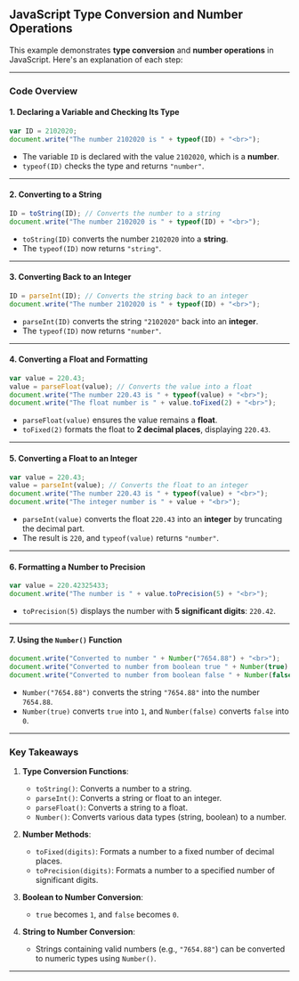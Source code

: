 ## JavaScript Type Conversion and Number Operations

This example demonstrates **type conversion** and **number operations** in JavaScript. Here's an explanation of each step:

---

### **Code Overview**

#### **1. Declaring a Variable and Checking Its Type**
```javascript
var ID = 2102020;
document.write("The number 2102020 is " + typeof(ID) + "<br>");
```
- The variable `ID` is declared with the value `2102020`, which is a **number**.
- `typeof(ID)` checks the type and returns `"number"`.

---

#### **2. Converting to a String**
```javascript
ID = toString(ID); // Converts the number to a string
document.write("The number 2102020 is " + typeof(ID) + "<br>");
```
- `toString(ID)` converts the number `2102020` into a **string**.
- The `typeof(ID)` now returns `"string"`.

---

#### **3. Converting Back to an Integer**
```javascript
ID = parseInt(ID); // Converts the string back to an integer
document.write("The number 2102020 is " + typeof(ID) + "<br>");
```
- `parseInt(ID)` converts the string `"2102020"` back into an **integer**.
- The `typeof(ID)` now returns `"number"`.

---

#### **4. Converting a Float and Formatting**
```javascript
var value = 220.43;
value = parseFloat(value); // Converts the value into a float
document.write("The number 220.43 is " + typeof(value) + "<br>");
document.write("The float number is " + value.toFixed(2) + "<br>");
```
- `parseFloat(value)` ensures the value remains a **float**.
- `toFixed(2)` formats the float to **2 decimal places**, displaying `220.43`.

---

#### **5. Converting a Float to an Integer**
```javascript
var value = 220.43;
value = parseInt(value); // Converts the float to an integer
document.write("The number 220.43 is " + typeof(value) + "<br>");
document.write("The integer number is " + value + "<br>");
```
- `parseInt(value)` converts the float `220.43` into an **integer** by truncating the decimal part.
- The result is `220`, and `typeof(value)` returns `"number"`.

---

#### **6. Formatting a Number to Precision**
```javascript
var value = 220.42325433;
document.write("The number is " + value.toPrecision(5) + "<br>");
```
- `toPrecision(5)` displays the number with **5 significant digits**: `220.42`.

---

#### **7. Using the `Number()` Function**
```javascript
document.write("Converted to number " + Number("7654.88") + "<br>");
document.write("Converted to number from boolean true " + Number(true) + "<br>");
document.write("Converted to number from boolean false " + Number(false) + "<br>");
```
- `Number("7654.88")` converts the string `"7654.88"` into the number `7654.88`.
- `Number(true)` converts `true` into `1`, and `Number(false)` converts `false` into `0`.

---

### **Key Takeaways**
1. **Type Conversion Functions**:
   - `toString()`: Converts a number to a string.
   - `parseInt()`: Converts a string or float to an integer.
   - `parseFloat()`: Converts a string to a float.
   - `Number()`: Converts various data types (string, boolean) to a number.

2. **Number Methods**:
   - `toFixed(digits)`: Formats a number to a fixed number of decimal places.
   - `toPrecision(digits)`: Formats a number to a specified number of significant digits.

3. **Boolean to Number Conversion**:
   - `true` becomes `1`, and `false` becomes `0`.

4. **String to Number Conversion**:
   - Strings containing valid numbers (e.g., `"7654.88"`) can be converted to numeric types using `Number()`.

---

